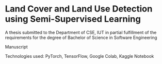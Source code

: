 # Land Cover and Land Use Detection using Semi-Supervised Learning

A thesis submitted to the Department of CSE, IUT
in partial fulfillment of the requirements for the degree of
Bachelor of Science in Software Engineering

Manuscript

Technologies used: PyTorch, TensorFlow, Google Colab, Kaggle
Notebook


